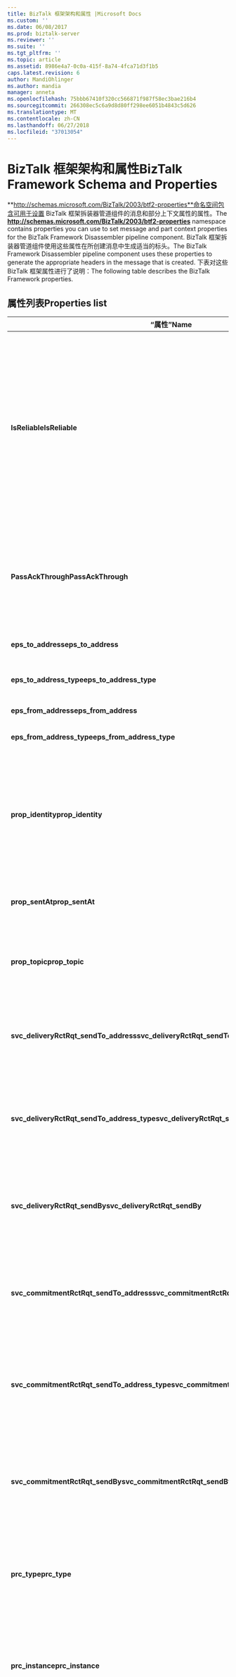 ```yaml
---
title: BizTalk 框架架构和属性 |Microsoft Docs
ms.custom: ''
ms.date: 06/08/2017
ms.prod: biztalk-server
ms.reviewer: ''
ms.suite: ''
ms.tgt_pltfrm: ''
ms.topic: article
ms.assetid: 8986e4a7-0c0a-415f-8a74-4fca71d3f1b5
caps.latest.revision: 6
author: MandiOhlinger
ms.author: mandia
manager: anneta
ms.openlocfilehash: 75bbb67410f320cc566871f987f58ec3bae216b4
ms.sourcegitcommit: 266308ec5c6a9d8d80ff298ee6051b4843c5d626
ms.translationtype: MT
ms.contentlocale: zh-CN
ms.lasthandoff: 06/27/2018
ms.locfileid: "37013054"
---
```

# <a name="biztalk-framework-schema-and-properties"></a><span data-ttu-id="841f7-102">BizTalk 框架架构和属性</span><span class="sxs-lookup"><span data-stu-id="841f7-102">BizTalk Framework Schema and Properties</span></span>
<span data-ttu-id="841f7-103">**http://schemas.microsoft.com/BizTalk/2003/btf2-properties**命名空间包含可用于设置 BizTalk 框架拆装器管道组件的消息和部分上下文属性的属性。</span><span class="sxs-lookup"><span data-stu-id="841f7-103">The **http://schemas.microsoft.com/BizTalk/2003/btf2-properties** namespace contains properties you can use to set message and part context properties for the BizTalk Framework Disassembler pipeline component.</span></span> <span data-ttu-id="841f7-104">BizTalk 框架拆装器管道组件使用这些属性在所创建消息中生成适当的标头。</span><span class="sxs-lookup"><span data-stu-id="841f7-104">The BizTalk Framework Disassembler pipeline component uses these properties to generate the appropriate headers in the message that is created.</span></span> <span data-ttu-id="841f7-105">下表对这些 BizTalk 框架属性进行了说明：</span><span class="sxs-lookup"><span data-stu-id="841f7-105">The following table describes the BizTalk Framework properties.</span></span>  

## <a name="properties-list"></a><span data-ttu-id="841f7-106">属性列表</span><span class="sxs-lookup"><span data-stu-id="841f7-106">Properties list</span></span>  

|<span data-ttu-id="841f7-107">“属性”</span><span class="sxs-lookup"><span data-stu-id="841f7-107">Name</span></span>|<span data-ttu-id="841f7-108">类型</span><span class="sxs-lookup"><span data-stu-id="841f7-108">Type</span></span>|<span data-ttu-id="841f7-109">Description</span><span class="sxs-lookup"><span data-stu-id="841f7-109">Description</span></span>|  
|----------|----------|-----------------|  
|<span data-ttu-id="841f7-110">**IsReliable**</span><span class="sxs-lookup"><span data-stu-id="841f7-110">**IsReliable**</span></span>|<span data-ttu-id="841f7-111">xs:boolean</span><span class="sxs-lookup"><span data-stu-id="841f7-111">xs:boolean</span></span>|<span data-ttu-id="841f7-112">指示在收到目标的确认前是否应重新发送 BizTalk 框架消息。</span><span class="sxs-lookup"><span data-stu-id="841f7-112">Indicates whether the BizTalk Framework message should be resent until an acknowledgment is received from a destination.</span></span> <span data-ttu-id="841f7-113">此属性由 BizTalk 框架组件内部设置，供引擎使用。</span><span class="sxs-lookup"><span data-stu-id="841f7-113">This property is set internally by BizTalk Framework components and used by the engine.</span></span> <span data-ttu-id="841f7-114">请不要通过代码更改此属性的值。</span><span class="sxs-lookup"><span data-stu-id="841f7-114">Do not change the value in this property from your code.</span></span>|  
|<span data-ttu-id="841f7-115">**PassAckThrough**</span><span class="sxs-lookup"><span data-stu-id="841f7-115">**PassAckThrough**</span></span>|<span data-ttu-id="841f7-116">xs:boolean</span><span class="sxs-lookup"><span data-stu-id="841f7-116">xs:boolean</span></span>|<span data-ttu-id="841f7-117">指示确认消息是否应直接通过 BizTalk 框架拆装器管道组件而不被使用。</span><span class="sxs-lookup"><span data-stu-id="841f7-117">Indicates whether an acknowledgement message should be passed through a BizTalk Framework Dissembler pipeline component instead of being consumed.</span></span>|  
|<span data-ttu-id="841f7-118">**eps_to_address**</span><span class="sxs-lookup"><span data-stu-id="841f7-118">**eps_to_address**</span></span>|<span data-ttu-id="841f7-119">xs:string</span><span class="sxs-lookup"><span data-stu-id="841f7-119">xs:string</span></span>|<span data-ttu-id="841f7-120">指定目标地址。</span><span class="sxs-lookup"><span data-stu-id="841f7-120">Specifies the destination address.</span></span>|  
|<span data-ttu-id="841f7-121">**eps_to_address_type**</span><span class="sxs-lookup"><span data-stu-id="841f7-121">**eps_to_address_type**</span></span>|<span data-ttu-id="841f7-122">xs:string</span><span class="sxs-lookup"><span data-stu-id="841f7-122">xs:string</span></span>|<span data-ttu-id="841f7-123">指定目标地址类型。</span><span class="sxs-lookup"><span data-stu-id="841f7-123">Specifies the destination address type.</span></span>|  
|<span data-ttu-id="841f7-124">**eps_from_address**</span><span class="sxs-lookup"><span data-stu-id="841f7-124">**eps_from_address**</span></span>|<span data-ttu-id="841f7-125">xs:string</span><span class="sxs-lookup"><span data-stu-id="841f7-125">xs:string</span></span>|<span data-ttu-id="841f7-126">指定源地址。</span><span class="sxs-lookup"><span data-stu-id="841f7-126">Specifies the source address.</span></span>|  
|<span data-ttu-id="841f7-127">**eps_from_address_type**</span><span class="sxs-lookup"><span data-stu-id="841f7-127">**eps_from_address_type**</span></span>|<span data-ttu-id="841f7-128">xs:string</span><span class="sxs-lookup"><span data-stu-id="841f7-128">xs:string</span></span>|<span data-ttu-id="841f7-129">指定源地址类型。</span><span class="sxs-lookup"><span data-stu-id="841f7-129">Specifies the source address type.</span></span>|  
|<span data-ttu-id="841f7-130">**prop_identity**</span><span class="sxs-lookup"><span data-stu-id="841f7-130">**prop_identity**</span></span>|<span data-ttu-id="841f7-131">xs:string</span><span class="sxs-lookup"><span data-stu-id="841f7-131">xs:string</span></span>|<span data-ttu-id="841f7-132">唯一标识 BizTalk 框架文档的 URI 引用，用于记录、跟踪、错误处理或其他文档处理和相关要求。</span><span class="sxs-lookup"><span data-stu-id="841f7-132">A URI reference that uniquely identifies the BizTalk Framework document for purposes of logging, tracking, error handling, or other document processing and correlation requirements.</span></span>|  
|<span data-ttu-id="841f7-133">**prop_sentAt**</span><span class="sxs-lookup"><span data-stu-id="841f7-133">**prop_sentAt**</span></span>|<span data-ttu-id="841f7-134">xs:string</span><span class="sxs-lookup"><span data-stu-id="841f7-134">xs:string</span></span>|<span data-ttu-id="841f7-135">BizTalk 框架文档的发送时间戳。</span><span class="sxs-lookup"><span data-stu-id="841f7-135">The send timestamp of the BizTalk Framework document.</span></span>|  
|<span data-ttu-id="841f7-136">**prop_topic**</span><span class="sxs-lookup"><span data-stu-id="841f7-136">**prop_topic**</span></span>|<span data-ttu-id="841f7-137">xs:string</span><span class="sxs-lookup"><span data-stu-id="841f7-137">xs:string</span></span>|<span data-ttu-id="841f7-138">唯一标识 BizTalk 框架文档的全部用途的 URI 引用。</span><span class="sxs-lookup"><span data-stu-id="841f7-138">A URI reference that uniquely identifies the overall purpose of the BizTalk Framework document.</span></span>|  
|<span data-ttu-id="841f7-139">**svc_deliveryRctRqt_sendTo_address**</span><span class="sxs-lookup"><span data-stu-id="841f7-139">**svc_deliveryRctRqt_sendTo_address**</span></span>|<span data-ttu-id="841f7-140">xs:string</span><span class="sxs-lookup"><span data-stu-id="841f7-140">xs:string</span></span>|<span data-ttu-id="841f7-141">指定应向其发送 BizTalk 框架文档的送达回执的地址。</span><span class="sxs-lookup"><span data-stu-id="841f7-141">Specifies the address to which the delivery receipt for the BizTalk Framework document should be sent.</span></span>|  
|<span data-ttu-id="841f7-142">**svc_deliveryRctRqt_sendTo_address_type**</span><span class="sxs-lookup"><span data-stu-id="841f7-142">**svc_deliveryRctRqt_sendTo_address_type**</span></span>|<span data-ttu-id="841f7-143">xs:string</span><span class="sxs-lookup"><span data-stu-id="841f7-143">xs:string</span></span>|<span data-ttu-id="841f7-144">指定应向其发送 BizTalk Framework 文档的送达回执的地址类型。</span><span class="sxs-lookup"><span data-stu-id="841f7-144">Specifies the type of address to which the delivery receipt for the BizTalk Framework document should be sent.</span></span>|  
|<span data-ttu-id="841f7-145">**svc_deliveryRctRqt_sendBy**</span><span class="sxs-lookup"><span data-stu-id="841f7-145">**svc_deliveryRctRqt_sendBy**</span></span>|<span data-ttu-id="841f7-146">xs:dateTime</span><span class="sxs-lookup"><span data-stu-id="841f7-146">xs:dateTime</span></span>|<span data-ttu-id="841f7-147">指定必须在多长时间内收到 BizTalk 框架文档的送达回执（以分钟计）。</span><span class="sxs-lookup"><span data-stu-id="841f7-147">Specifies the time (in minutes) by which the delivery receipt for the BizTalk Framework document must be received.</span></span>|  
|<span data-ttu-id="841f7-148">**svc_commitmentRctRqt_sendTo_address**</span><span class="sxs-lookup"><span data-stu-id="841f7-148">**svc_commitmentRctRqt_sendTo_address**</span></span>|<span data-ttu-id="841f7-149">xs:string</span><span class="sxs-lookup"><span data-stu-id="841f7-149">xs:string</span></span>|<span data-ttu-id="841f7-150">指定收件人对发件人请求的处理决策通知应发送到的地址。</span><span class="sxs-lookup"><span data-stu-id="841f7-150">Specifies the address where the notification of the recipient's decision about processing of the sender's request should be sent to.</span></span>|  
|<span data-ttu-id="841f7-151">**svc_commitmentRctRqt_sendTo_address_type**</span><span class="sxs-lookup"><span data-stu-id="841f7-151">**svc_commitmentRctRqt_sendTo_address_type**</span></span>|<span data-ttu-id="841f7-152">xs:string</span><span class="sxs-lookup"><span data-stu-id="841f7-152">xs:string</span></span>|<span data-ttu-id="841f7-153">指定收件人对发件人请求的处理决策通知应发送到的地址的类型。</span><span class="sxs-lookup"><span data-stu-id="841f7-153">Specifies the type of address where the notification of the recipient's decision about processing of the sender's request should be sent to.</span></span>|  
|<span data-ttu-id="841f7-154">**svc_commitmentRctRqt_sendBy**</span><span class="sxs-lookup"><span data-stu-id="841f7-154">**svc_commitmentRctRqt_sendBy**</span></span>|<span data-ttu-id="841f7-155">xs:dateTime</span><span class="sxs-lookup"><span data-stu-id="841f7-155">xs:dateTime</span></span>|<span data-ttu-id="841f7-156">指定发件人必须在多长时间内收到 BizTalk 框架文档的提交回执（以分钟计）。</span><span class="sxs-lookup"><span data-stu-id="841f7-156">Specifies the time (in minutes) by which the commitment receipt for the BizTalk Framework document must be received by the sender.</span></span>|  
|<span data-ttu-id="841f7-157">**prc_type**</span><span class="sxs-lookup"><span data-stu-id="841f7-157">**prc_type**</span></span>|<span data-ttu-id="841f7-158">xs:string</span><span class="sxs-lookup"><span data-stu-id="841f7-158">xs:string</span></span>|<span data-ttu-id="841f7-159">提供指定处理 BizTalk 框架消息时涉及的业务流程类型的 URI 引用。</span><span class="sxs-lookup"><span data-stu-id="841f7-159">Provides a URI reference that specifies the type of business process involved in the processing of BizTalk Framework messages.</span></span>|  
|<span data-ttu-id="841f7-160">**prc_instance**</span><span class="sxs-lookup"><span data-stu-id="841f7-160">**prc_instance**</span></span>|<span data-ttu-id="841f7-161">xs:string</span><span class="sxs-lookup"><span data-stu-id="841f7-161">xs:string</span></span>|<span data-ttu-id="841f7-162">提供唯一标识与 BizTalk 框架文档关联的特定业务流程实例的 URI 引用。</span><span class="sxs-lookup"><span data-stu-id="841f7-162">Provides URI reference that uniquely identifies a specific instance of the business process that the BizTalk Framework document is associated with.</span></span>|  
|<span data-ttu-id="841f7-163">**deliveryRct_receivedAt**</span><span class="sxs-lookup"><span data-stu-id="841f7-163">**deliveryRct_receivedAt**</span></span>|<span data-ttu-id="841f7-164">xs:dateTime</span><span class="sxs-lookup"><span data-stu-id="841f7-164">xs:dateTime</span></span>|<span data-ttu-id="841f7-165">指定此回执确认的文档的接收时间戳。</span><span class="sxs-lookup"><span data-stu-id="841f7-165">Specifies the receiving timestamp for the document acknowledged by this receipt.</span></span> <span data-ttu-id="841f7-166">接收时间戳可能反映收到第一个副本的时间或收到确认副本的时间。</span><span class="sxs-lookup"><span data-stu-id="841f7-166">The receiving timestamp may reflect either the time when the first copy was received or the time at which the copy being acknowledged was received.</span></span>|  
|<span data-ttu-id="841f7-167">**deliveryRct_identity**</span><span class="sxs-lookup"><span data-stu-id="841f7-167">**deliveryRct_identity**</span></span>|<span data-ttu-id="841f7-168">xs:string</span><span class="sxs-lookup"><span data-stu-id="841f7-168">xs:string</span></span>|<span data-ttu-id="841f7-169">指定由送达回执确认的 BizTalk 框架文档的标识。</span><span class="sxs-lookup"><span data-stu-id="841f7-169">Specifies an identity of the BizTalk Framework document acknowledged by the delivery receipt.</span></span>|  
|<span data-ttu-id="841f7-170">**commitmentRct_identity**</span><span class="sxs-lookup"><span data-stu-id="841f7-170">**commitmentRct_identity**</span></span>|<span data-ttu-id="841f7-171">xs:string</span><span class="sxs-lookup"><span data-stu-id="841f7-171">xs:string</span></span>|<span data-ttu-id="841f7-172">指定由提交回执确认的 BizTalk 框架文档的标识。</span><span class="sxs-lookup"><span data-stu-id="841f7-172">Specifies the identity of a BizTalk Framework document acknowledged by the commitment receipt.</span></span>|  
|<span data-ttu-id="841f7-173">**commitmentRct_decidedAt**</span><span class="sxs-lookup"><span data-stu-id="841f7-173">**commitmentRct_decidedAt**</span></span>|<span data-ttu-id="841f7-174">xs:string</span><span class="sxs-lookup"><span data-stu-id="841f7-174">xs:string</span></span>|<span data-ttu-id="841f7-175">指定由此回执确认的文档的处理决定时间戳。</span><span class="sxs-lookup"><span data-stu-id="841f7-175">Specifies the processing decision timestamp for the document acknowledged by this receipt.</span></span>|  
|<span data-ttu-id="841f7-176">**commitmentRct_decision**</span><span class="sxs-lookup"><span data-stu-id="841f7-176">**commitmentRct_decision**</span></span>|<span data-ttu-id="841f7-177">xs:string</span><span class="sxs-lookup"><span data-stu-id="841f7-177">xs:string</span></span>|<span data-ttu-id="841f7-178">指定实际的决策，可能为肯定值或否定值。</span><span class="sxs-lookup"><span data-stu-id="841f7-178">Specifies the actual decision, with possible values of positive or negative.</span></span>|  
|<span data-ttu-id="841f7-179">**commitmentRct_commitmentCode**</span><span class="sxs-lookup"><span data-stu-id="841f7-179">**commitmentRct_commitmentCode**</span></span>|<span data-ttu-id="841f7-180">xs:QName</span><span class="sxs-lookup"><span data-stu-id="841f7-180">xs:QName</span></span>|<span data-ttu-id="841f7-181">指定限定名称（XSD 格式），用于指定有关处理决策的更具体的状态。</span><span class="sxs-lookup"><span data-stu-id="841f7-181">Specifies the qualified name (in XSD) that specifies a more specific status regarding the processing decision.</span></span>|  

## <a name="see-also"></a><span data-ttu-id="841f7-182">请参阅</span><span class="sxs-lookup"><span data-stu-id="841f7-182">See Also</span></span>  
- <span data-ttu-id="841f7-183">**消息上下文属性** [!INCLUDE[ui-guidance-developers-reference](../includes/ui-guidance-developers-reference.md)]</span><span class="sxs-lookup"><span data-stu-id="841f7-183">**Message Context Properties** [!INCLUDE[ui-guidance-developers-reference](../includes/ui-guidance-developers-reference.md)]</span></span>   
- [<span data-ttu-id="841f7-184">配置本地管道组件</span><span class="sxs-lookup"><span data-stu-id="841f7-184">Configuring Native Pipeline Components</span></span>](../core/configuring-native-pipeline-components.md)
